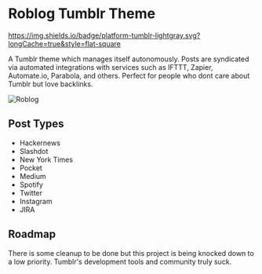 # Roblog Tumblr Theme

https://img.shields.io/badge/platform-tumblr-lightgray.svg?longCache=true&style=flat-square

A Tumblr theme which manages itself autonomously. Posts are syndicated via automated integrations with services such as IFTTT, Zapier, Automate.io, Parabola, and others. Perfect for people who dont care about Tumblr but love backlinks.

![Roblog](https://tumblr.nyc3.digitaloceanspaces.com/placeit%20(3).png)

## Post Types

* Hackernews
* Slashdot
* New York Times
* Pocket
* Medium
* Spotify
* Twitter
* Instagram
* JIRA

## Roadmap
There is some cleanup to be done but this project is being knocked down to a low priority. Tumblr's development tools and community truly suck.
